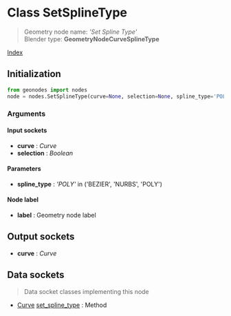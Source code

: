 
# Class SetSplineType

> Geometry node name: _'Set Spline Type'_<br>Blender type:  **GeometryNodeCurveSplineType**


[Index](/docs/index.md)

## Initialization


```python
from geonodes import nodes
node = nodes.SetSplineType(curve=None, selection=None, spline_type='POLY', label=None)
```


### Arguments


#### Input sockets



- **curve** : _Curve_
- **selection** : _Boolean_



#### Parameters



- **spline_type** : _'POLY'_ in ('BEZIER', 'NURBS', 'POLY')



#### Node label



- **label** : Geometry node label



## Output sockets



- **curve** : _Curve_



## Data sockets

> Data socket classes implementing this node




- [Curve](../sockets/Curve.md) [set_spline_type](../sockets/Curve.md#set_spline_type) : Method



